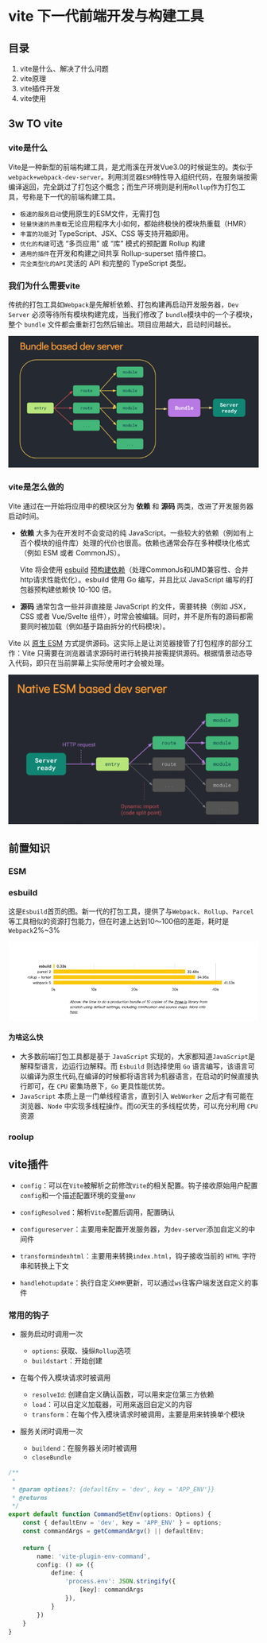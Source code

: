 # vite 下一代前端开发与构建工具

## 目录

1. vite是什么、解决了什么问题
2. vite原理
3. vite插件开发
4. vite使用

## 3w TO vite

### vite是什么

Vite是一种新型的前端构建工具，是尤雨溪在开发Vue3.0的时候诞生的。类似于`webpack+webpack-dev-server`。利用浏览器`ESM`特性导入组织代码，在服务端按需编译返回，完全跳过了打包这个概念；而生产环境则是利用`Rollup`作为打包工具，号称是下一代的前端构建工具。

* `极速的服务启动`使用原生的ESM文件，无需打包
* `轻量快速的热重载`无论应用程序大小如何，都始终极快的模块热重载（HMR）
* `丰富的功能`对 TypeScript、JSX、CSS 等支持开箱即用。
* `优化的构建`可选 “多页应用” 或 “库” 模式的预配置 Rollup 构建
* `通用的插件`在开发和构建之间共享 Rollup-superset 插件接口。
* `完全类型化的API`灵活的 API 和完整的 TypeScript 类型。

### 我们为什么需要vite

传统的打包工具如`Webpack`是先解析依赖、打包构建再启动开发服务器，`Dev Server` 必须等待所有模块构建完成，当我们修改了 `bundle`模块中的一个子模块， 整个 `bundle` 文件都会重新打包然后输出。项目应用越大，启动时间越长。

![esbuild](./images/bundle.png)

### vite是怎么做的

Vite 通过在一开始将应用中的模块区分为 **依赖** 和 **源码** 两类，改进了开发服务器启动时间。

- **依赖** 大多为在开发时不会变动的纯 JavaScript。一些较大的依赖（例如有上百个模块的组件库）处理的代价也很高。依赖也通常会存在多种模块化格式（例如 ESM 或者 CommonJS）。

  Vite 将会使用 [esbuild](https://esbuild.github.io/) [预构建依赖](https://cn.vitejs.dev/guide/dep-pre-bundling.html)（处理CommonJs和UMD兼容性、合并http请求性能优化）。esbuild 使用 Go 编写，并且比以 JavaScript 编写的打包器预构建依赖快 10-100 倍。

- **源码** 通常包含一些并非直接是 JavaScript 的文件，需要转换（例如 JSX，CSS 或者 Vue/Svelte 组件），时常会被编辑。同时，并不是所有的源码都需要同时被加载（例如基于路由拆分的代码模块）。

Vite 以 [原生 ESM](https://developer.mozilla.org/en-US/docs/Web/JavaScript/Guide/Modules) 方式提供源码。这实际上是让浏览器接管了打包程序的部分工作：Vite 只需要在浏览器请求源码时进行转换并按需提供源码。根据情景动态导入代码，即只在当前屏幕上实际使用时才会被处理。



![esbuild](./images/esm.png)



## 前置知识

### ESM







### esbuild

这是`Esbuild`首页的图。新一代的打包工具，提供了与`Webpack`、`Rollup`、`Parcel` 等工具相似的资源打包能力，但在时速上达到10～100倍的差距，耗时是`Webpack`2%~3%

![esbuild](./images/esbuild.png)



#### 为啥这么快

* 大多数前端打包工具都是基于 `JavaScript` 实现的，大家都知道`JavaScript`是解释型语言，边运行边解释。而 `Esbuild` 则选择使用 `Go` 语言编写，该语言可以编译为原生代码,在编译的时候都将语言转为机器语言，在启动的时候直接执行即可，在 `CPU` 密集场景下，`Go` 更具性能优势。
* `JavaScript` 本质上是一门单线程语言，直到引入 `WebWorker` 之后才有可能在浏览器、`Node` 中实现多线程操作。而`GO`天生的多线程优势，可以充分利用 `CPU` 资源

### roolup



## vite插件

- `config`：可以在`Vite`被解析之前修改`Vite`的相关配置。钩子接收原始用户配置`config`和一个描述配置环境的变量`env`

- `configResolved`：解析`Vite`配置后调用，配置确认

- `configureserver`：主要用来配置开发服务器，为`dev-server`添加自定义的中间件

- `transformindexhtml`：主要用来转换`index.html`，钩子接收当前的 `HTML` 字符串和转换上下文

- `handlehotupdate`：执行自定义`HMR`更新，可以通过`ws`往客户端发送自定义的事件

### 常用的钩子

- 服务启动时调用一次
  - `options`: 获取、操纵`Rollup`选项
  - `buildstart`：开始创建

- 在每个传入模块请求时被调用
  - `resolveId`: 创建自定义确认函数，可以用来定位第三方依赖
  - `load`：可以自定义加载器，可用来返回自定义的内容
  - `transform`：在每个传入模块请求时被调用，主要是用来转换单个模块

- 服务关闭时调用一次
  - `buildend`：在服务器关闭时被调用
  - `closeBundle`



```typescript
/**
 * 
 * @param options?: {defaultEnv = 'dev', key = 'APP_ENV'}} 
 * @returns 
 */
export default function CommandSetEnv(options: Options) {
    const { defaultEnv = 'dev', key = 'APP_ENV' } = options;
    const commandArgs = getCommandArgv() || defaultEnv;

    return {
        name: 'vite-plugin-env-command',
        config: () => ({
            define: {
                'process.env': JSON.stringify({
                    [key]: commandArgs
                }),
            }
        })
    }
}
```









